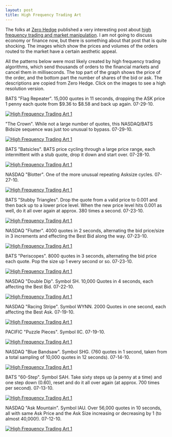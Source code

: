 ```yaml
---
layout: post
title: High Frequency Trading Art
---
```


<p>
The folks at <a href="http://www.zerohedge.com/">Zero Hedge</a>
published a very interesting post about
<a href="http://www.zerohedge.com/article/its-not-market-its-hft-crop-circle-crime-scene-further-evidence-quote-stuffing-manipulation-">
  high frequency trading and market manipulation</a>.
I am not going to discuss economy or finance now, but there is something
about that post that is quite shocking. The images which show the prices
and volumes of the orders routed to the market have a certain aesthetic
appeal.
</p>


<p>
All the patterns below were most likely created by high frequency
trading algorithms, which send thousands of orders to the financial
markets and cancel them in milliseconds. The top part of the graph
shows the price of the order, and the bottom part the number of shares
of the bid or ask. The descriptions are copied from Zero Hedge.
Click on the images to see a high resolution version.
</p>

<p>
BATS "Flag Repeater". 15,000 quotes in 11 seconds, dropping the ASK
price 1 penny each quote from $9.36 to $8.58 and back up again.
07-29-10.
</p>

<a href="http://www.zerohedge.com/sites/default/files/images/user5/imageroot/trichet/1%201%20Nanex.png">
  <img src="/images/hft-1-s.jpg"
       alt="High Frequency Trading Art 1"/>
</a>

<p>
"The Crown". While not a large number of quotes, this NASDAQ/BATS
Bidsize sequence was just too unusual to bypass. 07-29-10.
</p>

<a href="http://www.zerohedge.com/sites/default/files/images/user5/imageroot/trichet/1%202%20nanex.png">   
  <img src="/images/hft-2-s.jpg"
       alt="High Frequency Trading Art 1"/>
</a>

<p>
BATS "Batsicles". BATS price cycling through a large price range,
each intermittent with a stub quote, drop it down and start over.
07-28-10.
</p>

<a href="http://www.zerohedge.com/sites/default/files/images/user5/imageroot/trichet/1%203%20nanex.png">
  <img src="/images/hft-3-s.jpg"
       alt="High Frequency Trading Art 1"/>
</a>

<p>
NASDAQ "Blotter". One of the more unusual repeating Asksize cycles.
07-27-10.
</p>

<a href="http://www.zerohedge.com/sites/default/files/images/user5/imageroot/trichet/1%204%20nanex.png">
  <img src="/images/hft-4-s.jpg"
       alt="High Frequency Trading Art 1"/>
</a>

<p>
BATS "Stubby Triangles". Drop the quote from a valid price to 0.001
and then back up to a lower price level. When the new price level hits
0.001 as well, do it all over again at approx. 380 times a second.
07-23-10.
</p>

<a href="http://www.zerohedge.com/sites/default/files/images/user5/imageroot/trichet/1%205%20nanex.png">
  <img src="/images/hft-5-s.jpg"
       alt="High Frequency Trading Art 1"/>
</a>

<p>
NASDAQ "Flutter". 4000 quotes in 2 seconds, alternating the bid
price/size in 3 increments and effecting the Best Bid along the way.
07-23-10.
</p>

<a href="http://www.zerohedge.com/sites/default/files/images/user5/imageroot/trichet/1%206%20nanex.png">
  <img src="/images/hft-6-s.jpg"
       alt="High Frequency Trading Art 1"/>
</a>

<p>
BATS "Periscopes". 8000 quotes in 3 seconds, alternating the bid price
each quote. Pop the size up 1 every second or so. 07-23-10.
</p>

<a href="http://www.zerohedge.com/sites/default/files/images/user5/imageroot/trichet/1%207%20nanex.png">
  <img src="/images/hft-7-s.jpg"
       alt="High Frequency Trading Art 1"/>
</a>

<p>
NASDAQ "Double Dip". Symbol SH. 10,000 Quotes in 4 seconds, each
affecting the Best Bid. 07-22-10.
</p>

<a href="http://www.zerohedge.com/sites/default/files/images/user5/imageroot/trichet/1%208%20nanex.png">
  <img src="/images/hft-8-s.jpg"
       alt="High Frequency Trading Art 1"/>
</a>

<p>
NASDAQ "Racing Stripe". Symbol WYNN. 2000 Quotes in one second, each
affecting the Best Ask. 07-19-10.
</p>

<a href="http://www.zerohedge.com/sites/default/files/images/user5/imageroot/trichet/1%209%20nanex.png">
  <img src="/images/hft-9-s.jpg"
       alt="High Frequency Trading Art 1"/>
</a>

<p>
PACIFIC "Puzzle Pieces". Symbol IIC. 07-19-10.
</p>

<a href="http://www.zerohedge.com/sites/default/files/images/user5/imageroot/trichet/1%2010%20nanex.png">
  <img src="/images/hft-10-s.jpg"
       alt="High Frequency Trading Art 1"/>
</a>

<p>
NASDAQ "Blue Bandsaw". Symbol SHG. (760 quotes in 1 second, taken from
a total sampling of 10,000 quotes in 12 seconds). 07-14-10.
</p>

<a href="http://www.zerohedge.com/sites/default/files/images/user5/imageroot/trichet/1%2011%20nanex.png">
  <img src="/images/hft-11-s.jpg"
       alt="High Frequency Trading Art 1"/>
</a>

<p>
BATS "60-Step". Symbol SAH. Take sixty steps up (a penny at a time) and
one step down (0.60), reset and do it all over again (at approx. 700
times per second). 07-13-10.
</p>

<a href="http://www.zerohedge.com/sites/default/files/images/user5/imageroot/trichet/1%2012%20nanex.png">
  <img src="/images/hft-12-s.jpg"
       alt="High Frequency Trading Art 1"/>
</a>

<p>
NASDAQ "Ask Mountain". Symbol IAU. Over 56,000 quotes in 10 seconds,
all with same Ask Price and the Ask Size increasing or decreasing by 1
(to almost 40,000!). 07-12-10.
</p>

<a href="http://www.zerohedge.com/sites/default/files/images/user5/imageroot/trichet/1%2013%20nanex.png">
  <img src="/images/hft-13-s.jpg"
       alt="High Frequency Trading Art 1"/>
</a>

